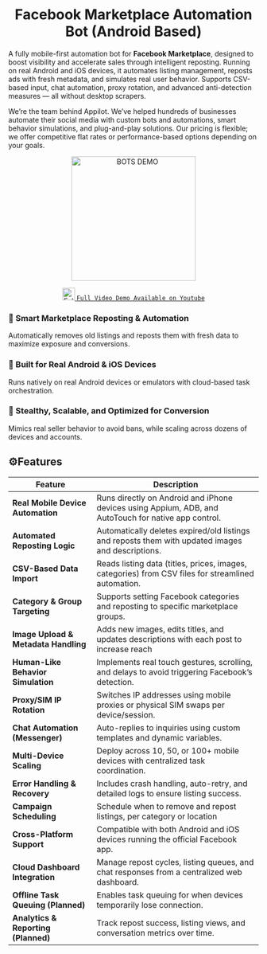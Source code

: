 <h1 align="center">Facebook Marketplace Automation Bot (Android Based)</h1>

A fully mobile-first automation bot for **Facebook Marketplace**, designed to boost visibility and accelerate sales through intelligent reposting. Running on real Android and iOS devices, it automates listing management, reposts ads with fresh metadata, and simulates real user behavior. Supports CSV-based input, chat automation, proxy rotation, and advanced anti-detection measures — all without desktop scrapers.

We’re the team behind Appilot. We’ve helped hundreds of businesses automate their social media with custom bots and automations, smart behavior simulations, and plug-and-play solutions. Our pricing is flexible; we offer competitive flat rates or performance-based options depending on your goals.

<p align="center">
  <img
    src="https://github.com/user-attachments/assets/1e6ea788-cba2-4642-b164-5d81b8b0e1ec"
    alt="BOTS DEMO"
    width="250px"
  />
</p>

<div align="center">
  <a href="https://youtu.be/jcUbH5Gkx7c?si=R_vDnf98Wplohd-d">
  <img
    alt="Full Video Demo Available on Youtube"
    width="25px"
    src="https://github.com/user-attachments/assets/c685ef52-2bdd-464c-bd60-cc6e34e8e867"
  />
  <code>Full Video Demo Available on Youtube</code>
</a>
</div>

### 🔁 Smart Marketplace Reposting & Automation
Automatically removes old listings and reposts them with fresh data to maximize exposure and conversions.

### 📱 Built for Real Android & iOS Devices
Runs natively on real Android devices or emulators with cloud-based task orchestration.

### 🧠 Stealthy, Scalable, and Optimized for Conversion
Mimics real seller behavior to avoid bans, while scaling across dozens of devices and accounts.

## ⚙️Features

| Feature                           | Description                                                                 |
|-----------------------------------|-----------------------------------------------------------------------------|
| **Real Mobile Device Automation**       | Runs directly on Android and iPhone devices using Appium, ADB, and AutoTouch for native app control. |
| **Automated Reposting Logic**    | Automatically deletes expired/old listings and reposts them with updated images and descriptions. |
| **CSV-Based Data Import**    | Reads listing data (titles, prices, images, categories) from CSV files for streamlined automation. |
| **Category & Group Targeting**   | Supports setting Facebook categories and reposting to specific marketplace groups. |
| **Image Upload & Metadata Handling**    | Adds new images, edits titles, and updates descriptions with each post to increase reach |
| **Human-Like Behavior Simulation**    | Implements real touch gestures, scrolling, and delays to avoid triggering Facebook’s detection. |
| **Proxy/SIM IP Rotation**           | Switches IP addresses using mobile proxies or physical SIM swaps per device/session. |
| **Chat Automation (Messenger)**              | Auto-replies to inquiries using custom templates and dynamic variables. |
| **Multi-Device Scaling**     | Deploy across 10, 50, or 100+ mobile devices with centralized task coordination. |
| **Error Handling & Recovery**         | Includes crash handling, auto-retry, and detailed logs to ensure listing success. |
| **Campaign Scheduling**         | Schedule when to remove and repost listings, per category or location |
| **Cross-Platform Support**       | Compatible with both Android and iOS devices running the official Facebook app. |
| **Cloud Dashboard Integration**      | Manage repost cycles, listing queues, and chat responses from a centralized web dashboard. |
| **Offline Task Queuing (Planned)**       | Enables task queuing for when devices temporarily lose connection. |
| **Analytics & Reporting (Planned)**      | Track repost success, listing views, and conversation metrics over time. |
